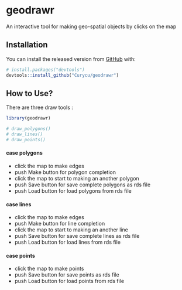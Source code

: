 
<!-- README.md is generated from README.Rmd. Please edit that file -->
geodrawr
========

An interactive tool for making geo-spatial objects by clicks on the map

Installation
------------

You can install the released version from [GitHub](https://github.com/) with:

``` r
# install.packages("devtools")
devtools::install_github("Curycu/geodrawr")
```

How to Use?
-----------

There are three draw tools :

``` r
library(geodrawr)

# draw_polygons()
# draw_lines()
# draw_points()
```

#### case polygons

-   click the map to make edges
-   push Make button for polygon completion
-   click the map to start to making an another polygon
-   push Save button for save complete polygons as rds file
-   push Load button for load polygons from rds file

#### case lines

-   click the map to make edges
-   push Make button for line completion
-   click the map to start to making an another line
-   push Save button for save complete lines as rds file
-   push Load button for load lines from rds file

#### case points

-   click the map to make points
-   push Save button for save points as rds file
-   push Load button for load points from rds file
